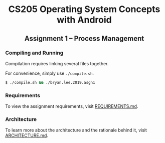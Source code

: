 <h1 align="center">
  CS205 Operating System Concepts with Android
</h1>
<h2 align="center">
  Assignment 1 – Process Management
</h2>

### Compiling and Running

Compilation requires linking several files together.

For convenience, simply use `./compile.sh`.

```bash
$ ./compile.sh && ./bryan.lee.2019.asgn1
```

### Requirements

To view the assignment requirements, visit [REQUIREMENTS.md](./docs/REQUIREMENTS.md).

### Architecture

To learn more about the architecture and the rationale behind it, visit
[ARCHITECTURE.md](./docs/ARCHITECTURE.md).

